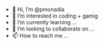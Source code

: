 - 👋 Hi, I’m @pmonadia
- 👀 I’m interested in coding + gamig
- 🌱 I’m currently learning ...
- 💞️ I’m looking to collaborate on ...
- 📫 How to reach me ...

<!---
pmonadia/pmonadia is a ✨ special ✨ repository because its `README.md` (this file) appears on your GitHub profile.
You can click the Preview link to take a look at your changes.
--->
